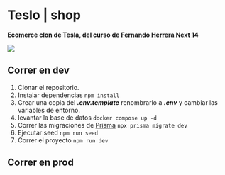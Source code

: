 # Teslo | shop
__Ecomerce clon de Tesla, del curso de [Fernando Herrera Next 14](https://cursos.devtalles.com/courses/nextjs)__

<img src="https://res.cloudinary.com/zapataezequiel/image/upload/v1704296629/Sin_t%C3%ADtulo_zhrzeb.jpg" />


## Correr en dev

1. Clonar el repositorio.
2. Instalar dependencias ```npm install```
3. Crear una copia del ***.env.template*** renombrarlo a ***.env*** y cambiar las variables de entorno.
4. levantar la base de datos ```docker compose up -d```
5. Correr las migraciones de [Prisma](https://www.prisma.io/) ```npx prisma migrate dev```
6. Ejecutar seed ```npm run seed```
7. Correr el proyecto ```npm run dev```

## Correr en prod